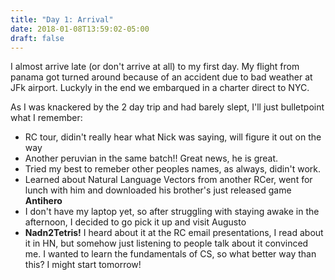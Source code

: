 ```yaml
---
title: "Day 1: Arrival"
date: 2018-01-08T13:59:02-05:00
draft: false
---
```



I almost arrive late (or don't arrive at all) to my first day.
My flight from panama got turned around because of an accident due to bad weather at JFk airport. Luckyly in the end we embarqued in a charter direct to NYC.

As I was knackered by the 2 day trip and had barely slept, I'll just bulletpoint what I remember:

* RC tour, didin't really hear what Nick was saying, will figure it out on the way
* Another peruvian in the same batch!! Great news, he is great.
* Tried my best to remeber other peoples names, as always, didin't work.
* Learned about Natural Language Vectors from another RCer, went for lunch with him and downloaded his brother's just released game **Antihero**
* I don't have my laptop yet, so after struggling with staying awake in the afternoon, I decided to go pick it up and visit Augusto
* **Nadn2Tetris!** I heard about it at the RC email presentations, I read about it in HN, but somehow just listening to people talk about it convinced me. I wanted to learn the fundamentals of CS, so what better way than this? I might start tomorrow!


